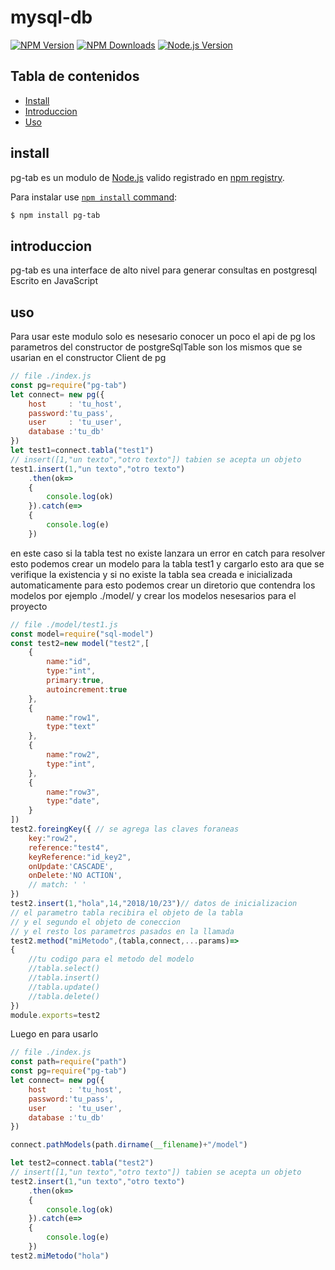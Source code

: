 # mysql-db

[![NPM Version][npm-image]][npm-url]
[![NPM Downloads][downloads-image]][downloads-url]
[![Node.js Version][node-version-image]][node-version-url]

## Tabla de contenidos

- [Install](#install)
- [Introduccion](#introduccion)
- [Uso](#uso)

## install

pg-tab es un  modulo de [Node.js](https://nodejs.org/es/) valido registrado en [npm registry](https://www.npmjs.com/).

Para instalar use [`npm install` command](https://docs.npmjs.com/getting-started/installing-npm-packages-locally):

```sh
$ npm install pg-tab
```
## introduccion

pg-tab es una interface de alto nivel para generar consultas en postgresql
Escrito en JavaScript


## uso 

Para usar este modulo solo es nesesario conocer un poco el api de pg
los parametros del constructor de postgreSqlTable son los mismos que se usarian 
en el constructor Client de pg
```js
// file ./index.js
const pg=require("pg-tab")
let connect= new pg({
    host     : 'tu_host',
    password:'tu_pass',
    user     : 'tu_user',
    database :'tu_db'
})
let test1=connect.tabla("test1")
// insert([1,"un texto","otro texto"]) tabien se acepta un objeto  
test1.insert(1,"un texto","otro texto") 
    .then(ok=>
    {
        console.log(ok)
    }).catch(e=>
    {
        console.log(e)
    })
```
en este caso si la tabla test no existe lanzara un error en catch
para resolver esto podemos crear un modelo para 
la tabla test1 y cargarlo esto ara que se verifique la existencia y 
si no existe la tabla sea creada e inicializada automaticamente para esto 
podemos crear un diretorio que contendra los modelos por ejemplo ./model/
y crear los modelos nesesarios para el proyecto 
```js
// file ./model/test1.js 
const model=require("sql-model")
const test2=new model("test2",[
    {
        name:"id",
        type:"int",
        primary:true,
        autoincrement:true
    },
    {
        name:"row1",
        type:"text"
    },
    {
        name:"row2",
        type:"int",
    },
    {
        name:"row3",
        type:"date",
    }
])
test2.foreingKey({ // se agrega las claves foraneas 
    key:"row2",
    reference:"test4",
    keyReference:"id_key2",
    onUpdate:'CASCADE',
    onDelete:'NO ACTION',
    // match: ' '
})
test2.insert(1,"hola",14,"2018/10/23")// datos de inicializacion 
// el parametro tabla recibira el objeto de la tabla 
// y el segundo el objeto de coneccion
// y el resto los parametros pasados en la llamada
test2.method("miMetodo",(tabla,connect,...params)=>
{
    //tu codigo para el metodo del modelo 
    //tabla.select()
    //tabla.insert()
    //tabla.update()
    //tabla.delete()
})
module.exports=test2
```
Luego en para usarlo 
```js
// file ./index.js
const path=require("path")
const pg=require("pg-tab")
let connect= new pg({
    host     : 'tu_host',
    password:'tu_pass',
    user     : 'tu_user',
    database :'tu_db'
})

connect.pathModels(path.dirname(__filename)+"/model")

let test2=connect.tabla("test2")
// insert([1,"un texto","otro texto"]) tabien se acepta un objeto  
test2.insert(1,"un texto","otro texto") 
    .then(ok=>
    {
        console.log(ok)
    }).catch(e=>
    {
        console.log(e)
    })
test2.miMetodo("hola")
```


[npm-image]: https://img.shields.io/npm/v/pg-tab.svg
[npm-url]: https://npmjs.org/package/pg-tab
[node-version-image]: https://img.shields.io/node/v/pg-tab.svg
[node-version-url]: https://nodejs.org/en/download/
[coveralls-url]: https://coveralls.io/r/mysqljs/pg-tab?branch=master
[downloads-image]: https://img.shields.io/npm/dm/pg-tab.svg
[downloads-url]: https://npmjs.org/package/pg-tab
